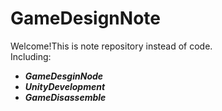 # GameDesignNote<br>
Welcome!This is note repository instead of code.<br>
Including:<br>
* **_GameDesginNode_**<br>
* **_UnityDevelopment_**<br>
* **_GameDisassemble_**<br>
